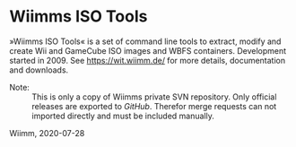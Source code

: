 # Wiimms ISO Tools
»Wiimms ISO Tools« is a set of command line tools to extract, modify and create Wii and GameCube ISO images and WBFS containers. Development started in 2009. See https://wit.wiimm.de/ for more details, documentation and downloads.

<dl><dt>Note:</dt><dd>This is only a copy of Wiimms private SVN repository. Only official releases are exported to <i>GitHub</i>. Therefor merge requests can not imported directly and must be included manually.</dd></dl>

Wiimm, 2020-07-28
